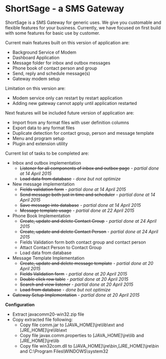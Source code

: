 # ShortSage - a SMS Gateway
ShortSage is a SMS Gateway for generic uses. We give you customable and flexible features for your business.
Currently, we have focused on first build with some features for basic use by customer.

Current main features built on this version of application are:
- Background Service of Modem
- Dashboard Application
- Message folder for inbox and outbox messages
- Phone book of contact person and group
- Send, reply and schedule message(s)
- Gateway modem setup

Limitation on this version are:
- Modem service only can restart by restart application
- Adding new gateway cannot apply until application restarted

Next features will be included future version of application are:
- Import from any format files with user definition columns
- Export data to any format files
- Duplicate detection for contact group, person and message template
- Menu and program setup
- Plugin and extension utility

Current list of tasks to be completed are:
- Inbox and outbox implementation 
   * <del>Listener for all components of inbox and outbox page</del> - <em>partial done at 14 April 2015</em>
   * <del>Load data from database</del> - <em>done but not optimize</em>
- New message implementation
   * <del>Fields validation form</del> - <em>partial done at 14 April 2015</em>
   * <del>Send message both just in time and scheduler</del> - <em>partial done at 14 April 2015</em>
   * <del>Save message into database</del> - <em>partial done at 14 April 2015</em>
   * <del>Message template usage</del> - <em>partial done at 22 April 2015</em>
- Phone Book Implementation
   * <del>Create, update and delete Contact Group</del> - <em>partial done at 24 April 2015</em>
   * <del>Create, update and delete Contact Person</del> - <em>partial done at 24 April 2015</em>
   * Fields Validation form both contact group and contact person
   * Attact Contact Person to Contact Group
   * Load data from database
- Message Template Implementation
   * <del>Create, update and delete message template</del> - <em>partial done at 20 April 2015</em>
   * <del>Fields Validation form</del> - <em>partial done at 20 April 2015</em>
   * <del>Double click row table</del> - <em>partial done at 20 April 2015</em>
   * <del>Search and view listener</del> - <em>partial done at 20 April 2015</em>
   * <del>Load from database</del> - <em>done but not optimize</em>
- <del>Gateway Setup Implementation</del> - <em>partial done at 20 April 2015</em>

<b>Configuration</b>
- Extract javacomm20-win32.zip file
- Copy extracted file following:
  * Copy file comm.jar to [JAVA_HOME]\jre\lib\ext and [JRE_HOME]\jre\lib\ext
  * Copy file javax.comm.properties to [JAVA_HOME]\jre\lib and [JRE_HOME]\jre\lib
  * Copy file win32com.dll to [JAVA_HOME]\jre\bin,[JRE_HOME]\jre\bin and C:\Program Files\WINDOWS\system32